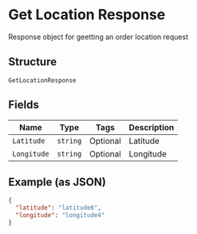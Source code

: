 
# Get Location Response

Response object for geetting an order location request

## Structure

`GetLocationResponse`

## Fields

| Name | Type | Tags | Description |
|  --- | --- | --- | --- |
| `Latitude` | `string` | Optional | Latitude |
| `Longitude` | `string` | Optional | Longitude |

## Example (as JSON)

```json
{
  "latitude": "latitude6",
  "longitude": "longitude4"
}
```

